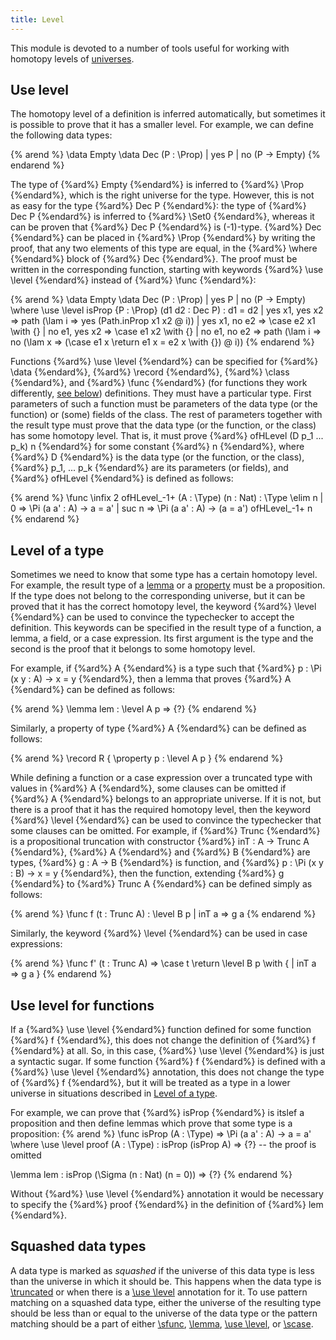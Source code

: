 ```yaml
---
title: Level
---
```


This module is devoted to a number of tools useful for working with homotopy levels of [universes](../expressions/universes).

## Use level

The homotopy level of a definition is inferred automatically, but sometimes it is possible to prove that it has a smaller level.
For example, we can define the following data types:

{% arend %}
\data Empty
\data Dec (P : \Prop) | yes P | no (P -> Empty)
{% endarend %}

The type of {%ard%} Empty {%endard%} is inferred to {%ard%} \Prop {%endard%}, which is the right universe for the type.
However, this is not as easy for the type {%ard%} Dec P {%endard%}: the type of {%ard%} Dec P {%endard%} is inferred to {%ard%} \Set0 {%endard%},
whereas it can be proven that {%ard%} Dec P {%endard%} is (-1)-type.
{%ard%} Dec {%endard%} can be placed in {%ard%} \Prop {%endard%} by writing the proof, that any two elements of this type are equal, in the {%ard%} \where {%endard%} block of {%ard%} Dec {%endard%}.
The proof must be written in the corresponding function, starting with keywords {%ard%} \use \level {%endard%} instead of {%ard%} \func {%endard%}:

{% arend %}
\data Empty
\data Dec (P : \Prop) | yes P | no (P -> Empty)
  \where
    \use \level isProp {P : \Prop} (d1 d2 : Dec P) : d1 = d2
      | yes x1, yes x2 => path (\lam i => yes (Path.inProp x1 x2 @ i))
      | yes x1, no e2 => \case e2 x1 \with {}
      | no e1, yes x2 => \case e1 x2 \with {}
      | no e1, no e2 => path (\lam i => no (\lam x => (\case e1 x \return e1 x = e2 x \with {}) @ i))
{% endarend %}

Functions {%ard%} \use \level {%endard%} can be specified for {%ard%} \data {%endard%}, {%ard%} \record {%endard%}, {%ard%} \class {%endard%}, and {%ard%} \func {%endard%} (for functions they work differently, [see below](#use-level-for-functions)) definitions.
They must have a particular type.
First parameters of such a function must be parameters of the data type (or the function) or (some) fields of the class.
The rest of parameters together with the result type must prove that the data type (or the function, or the class) has some homotopy level.
That is, it must prove {%ard%} ofHLevel (D p_1 ... p_k) n {%endard%} for some constant {%ard%} n {%endard%},
where {%ard%} D {%endard%} is the data type (or the function, or the class), {%ard%} p_1, ... p_k {%endard%} are its parameters (or fields), and {%ard%} ofHLevel {%endard%} is defined as follows:

{% arend %}
\func \infix 2 ofHLevel_-1+ (A : \Type) (n : Nat) : \Type \elim n
  | 0 => \Pi (a a' : A) -> a = a'
  | suc n => \Pi (a a' : A) -> (a = a') ofHLevel_-1+ n
{% endarend %}

## Level of a type

Sometimes we need to know that some type has a certain homotopy level.
For example, the result type of a [lemma](functions#lemmas) 
or a [property](records#properties) must be a proposition.
If the type does not belong to the corresponding universe, but it can be proved that it has the correct homotopy level,
the keyword {%ard%} \level {%endard%} can be used to convince the typechecker to accept the definition.
This keywords can be specified in the result type of a function, a lemma, a field, or a case expression.
Its first argument is the type and the second is the proof that it belongs to some homotopy level.

For example, if {%ard%} A {%endard%} is a type such that {%ard%} p : \Pi (x y : A) -> x = y {%endard%}, then a lemma that proves {%ard%} A {%endard%} can be defined as follows:

{% arend %}
\lemma lem : \level A p => {?}
{% endarend %}

Similarly, a property of type {%ard%} A {%endard%} can be defined as follows:

{% arend %}
\record R {
  \property p : \level A p
}
{% endarend %}

While defining a function or a case expression over a truncated type with values in {%ard%} A {%endard%},
some clauses can be omitted if {%ard%} A {%endard%} belongs to an appropriate universe.
If it is not, but there is a proof that it has the required homotopy level, then the keyword {%ard%} \level {%endard%} can be used to
convince the typechecker that some clauses can be omitted.
For example, if {%ard%} Trunc {%endard%} is a propositional truncation with constructor {%ard%} inT : A -> Trunc A {%endard%}, {%ard%} A {%endard%} and {%ard%} B {%endard%} are types,
{%ard%} g : A -> B {%endard%} is function, and {%ard%} p : \Pi (x y : B) -> x = y {%endard%}, then the function, extending {%ard%} g {%endard%} to {%ard%} Trunc A {%endard%} can be defined simply as follows:

{% arend %}
\func f (t : Trunc A) : \level B p
  | inT a => g a
{% endarend %}

Similarly, the keyword {%ard%} \level {%endard%} can be used in case expressions:

{% arend %}
\func f' (t : Trunc A) => \case t \return \level B p \with {
  | inT a => g a
}
{% endarend %}

## Use level for functions

If a {%ard%} \use \level {%endard%} function defined for some function {%ard%} f {%endard%}, this does not change the definition of {%ard%} f {%endard%} at all.
So, in this case, {%ard%} \use \level {%endard%} is just a syntactic sugar.
If some function {%ard%} f {%endard%} is defined with a {%ard%} \use \level {%endard%} annotation, this does not change the type of {%ard%} f {%endard%},
but it will be treated as a type in a lower universe in situations described in [Level of a type](#level-of-a-type).

For example, we can prove that {%ard%} isProp {%endard%} is itslef a proposition and then define lemmas which prove that some type is a proposition:
{% arend %}
\func isProp (A : \Type) => \Pi (a a' : A) -> a = a'
  \where \use \level proof (A : \Type) : isProp (isProp A) => {?} -- the proof is omitted

\lemma lem : isProp (\Sigma (n : Nat) (n = 0)) => {?}
{% endarend %}

Without {%ard%} \use \level {%endard%} annotation it would be necessary to specify the {%ard%} proof {%endard%} in the definition of {%ard%} lem {%endard%}.

## Squashed data types

A data type is marked as _squashed_ if the universe of this data type is less than the universe in which it should be.
This happens when the data type is [\truncated](data#truncation) or when there is a [\use \level](#use-level) annotation for it.
To use pattern matching on a squashed data type, either the universe of the resulting type should be less than or equal to the universe of the data type
or the pattern matching should be a part of either [\sfunc](functions#sfunc), [\lemma](functions#lemmas), [\use \level](#use-level), or [\scase](../expressions/case#scase).
